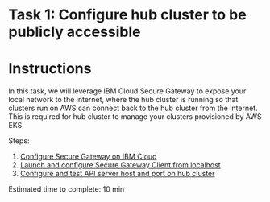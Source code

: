 # Task 1: Configure hub cluster to be publicly accessible

Instructions
============

In this task, we will leverage IBM Cloud Secure Gateway to expose your local network to the internet, where
the hub cluster is running so that clusters run on AWS can connect back to the hub cluster from the internet.
This is required for hub cluster to manage your clusters provisioned by AWS EKS.

Steps:

1) [Configure Secure Gateway on IBM Cloud](step1.md)
2) [Launch and configure Secure Gateway Client from localhost](step2.md)
3) [Configure and test API server host and port on hub cluster](step3.md)

Estimated time to complete: 10 min
